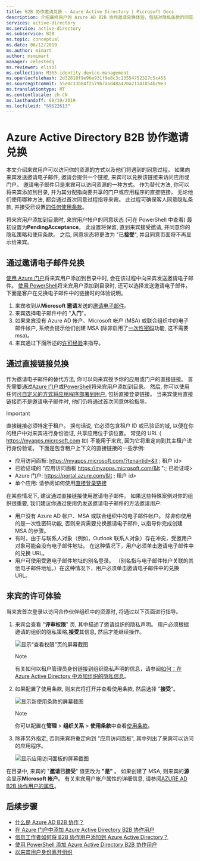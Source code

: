 ```yaml
---
title: B2B 协作邀请兑换 - Azure Active Directory | Microsoft Docs
description: 介绍最终用户的 Azure AD B2B 协作邀请兑换体验，包括对隐私条款的同意。
services: active-directory
ms.service: active-directory
ms.subservice: B2B
ms.topic: conceptual
ms.date: 06/12/2019
ms.author: mimart
author: msmimart
manager: celestedg
ms.reviewer: elisol
ms.collection: M365-identity-device-management
ms.openlocfilehash: 2d32818f9e96e931f9e8c3c13554752327c5c456
ms.sourcegitcommit: 55e0c33b84f2579b7aad48a420a21141854bc9e3
ms.translationtype: MT
ms.contentlocale: zh-CN
ms.lasthandoff: 08/19/2019
ms.locfileid: "69622613"
---
```

# <a name="azure-active-directory-b2b-collaboration-invitation-redemption"></a>Azure Active Directory B2B 协作邀请兑换

本文介绍来宾用户可以访问你的资源的方式以及他们将遇到的同意过程。 如果向来宾发送邀请电子邮件, 邀请会提供一个链接, 来宾可以兑换该链接来访问应用或门户。 邀请电子邮件只是来宾可以访问资源的一种方式。 作为替代方法, 你可以将来宾添加到目录, 并为其分配指向要共享的门户或应用程序的直接链接。 无论他们使用哪种方法, 都会通过首次同意过程指导来宾。 此过程可确保客人同意隐私条款, 并接受已设置[的任何使用条款](https://docs.microsoft.com/azure/active-directory/governance/active-directory-tou)。

将来宾用户添加到目录时, 来宾用户帐户的同意状态 (可在 PowerShell 中查看) 最初设置为**PendingAcceptance**。 此设置将保留, 直到来宾接受邀请, 并同意你的隐私策略和使用条款。 之后, 同意状态将更改为 "已**接受**", 并且同意页面将不再显示给来宾。

## <a name="redemption-through-the-invitation-email"></a>通过邀请电子邮件兑换

[使用 Azure 门户](https://docs.microsoft.com/azure/active-directory/b2b/b2b-quickstart-add-guest-users-portal)将来宾用户添加到目录中时, 会在该过程中向来宾发送邀请电子邮件。 [使用 PowerShell](https://docs.microsoft.com/azure/active-directory/b2b/b2b-quickstart-invite-powershell)将来宾用户添加到目录时, 还可以选择发送邀请电子邮件。 下面是客户在兑换电子邮件中的链接时的体验说明。

1. 来宾收到从**Microsoft 邀请**发送的[邀请电子邮件](https://docs.microsoft.com/azure/active-directory/b2b/invitation-email-elements)。
2. 来宾选择电子邮件中的 "**入门**"。
3. 如果来宾没有 Azure AD 帐户、Microsoft 帐户 (MSA) 或联合组织中的电子邮件帐户, 系统会提示他们创建 MSA (除非启用了[一次性密码](https://docs.microsoft.com/azure/active-directory/b2b/one-time-passcode)功能, 这不需要 msa)。
4. 来宾通过下面所述的[许可经验](#consent-experience-for-the-guest)来指导。

## <a name="redemption-through-a-direct-link"></a>通过直接链接兑换

作为邀请电子邮件的替代方法, 你可以向来宾授予你的应用或门户的直接链接。 首先需要通过[Azure 门户](https://docs.microsoft.com/azure/active-directory/b2b/b2b-quickstart-add-guest-users-portal)或[PowerShell](https://docs.microsoft.com/azure/active-directory/b2b/b2b-quickstart-invite-powershell)将来宾用户添加到目录。 然后, 你可以使用任何[可自定义的方式将应用程序部署到用户](https://docs.microsoft.com/azure/active-directory/manage-apps/end-user-experiences), 包括直接登录链接。 当来宾使用直接链接而不是邀请电子邮件时, 他们仍将通过首次同意体验指导。

> [!IMPORTANT]
> 直接链接必须特定于租户。 换句话说, 它必须包含租户 ID 或已验证的域, 以便在你的租户中对来宾进行身份验证, 共享应用位于该位置。 常见的 URL ( https://myapps.microsoft.com 如) 不能用于来宾, 因为它将重定向到其主租户进行身份验证。 下面是包含租户上下文的直接链接的一些示例:
 > - 应用访问面板: https://myapps.microsoft.com/?tenantid=&lt ; 租户 id&gt; 
 > - 已验证域的 "应用访问面板 https://myapps.microsoft.com/&lt ":; 已验证域&gt;
 > - Azure 门户: https://portal.azure.com/&lt ; 租户 id&gt;
 > - 单个应用: 请参阅如何使用[直接登录链接](../manage-apps/end-user-experiences.md#direct-sign-on-links)

在某些情况下, 建议通过直接链接使用邀请电子邮件。 如果这些特殊案例对你的组织很重要, 我们建议你通过使用仍发送邀请电子邮件的方法邀请用户:
 - 用户没有 Azure AD 帐户、MSA 或联合组织中的电子邮件帐户。 除非你使用的是一次性密码功能, 否则来宾需要兑换邀请电子邮件, 以指导你完成创建 MSA 的步骤。
 - 有时，由于与联系人对象（例如，Outlook 联系人对象）存在冲突，受邀用户对象可能会没有电子邮件地址。 在这种情况下，用户必须单击邀请电子邮件中的兑换 URL。
 - 用户可使用受邀电子邮件地址的别名登录。 （别名指与电子邮件帐户关联的其他电子邮件地址。）在这种情况下，用户必须单击邀请电子邮件中的兑换 URL。

## <a name="consent-experience-for-the-guest"></a>来宾的许可体验

当来宾首次登录以访问合作伙伴组织中的资源时, 将通过以下页面进行指导。 

1. 来宾会查看 "**评审权限**" 页, 其中描述了邀请组织的隐私声明。 用户必须根据邀请的组织的隐私策略,**接受**其信息, 然后才能继续操作。

   ![显示“查看权限”页的屏幕截图](media/redemption-experience/review-permissions.png) 

   > [!NOTE]
   > 有关如何以租户管理员身份链接到组织隐私声明的信息，请参阅[如何：在 Azure Active Directory 中添加组织的隐私信息](https://aka.ms/adprivacystatement)。

2. 如果配置了使用条款, 则来宾将打开并查看使用条款, 然后选择 "**接受**"。 

   ![显示新使用条款的屏幕截图](media/redemption-experience/terms-of-use-accept.png) 

   > [!NOTE]
   > 你可以配置在**管理** > **组织关系** > **使用条款**中查看[使用条款](../governance/active-directory-tou.md)。

3. 除非另外指定, 否则来宾将重定向到 "应用访问面板", 其中列出了来宾可以访问的应用程序。

   ![显示应用访问面板的屏幕截图](media/redemption-experience/myapps.png) 

在目录中, 来宾的 "**邀请已接受**" 值更改为 **"是"** 。 如果创建了 MSA, 则来宾的**源**会显示**Microsoft 帐户**。 有关来宾用户帐户属性的详细信息, 请参阅[AZURE AD B2B 协作用户的属性](user-properties.md)。 

## <a name="next-steps"></a>后续步骤

- [什么是 Azure AD B2B 协作？](what-is-b2b.md)
- [在 Azure 门户中添加 Azure Active Directory B2B 协作用户](add-users-administrator.md)
- [信息工作者如何将 B2B 协作用户添加到 Azure Active Directory？](add-users-information-worker.md)
- [使用 PowerShell 添加 Azure Active Directory B2B 协作用户](customize-invitation-api.md#powershell)
- [以来宾用户身份离开组织](leave-the-organization.md)
